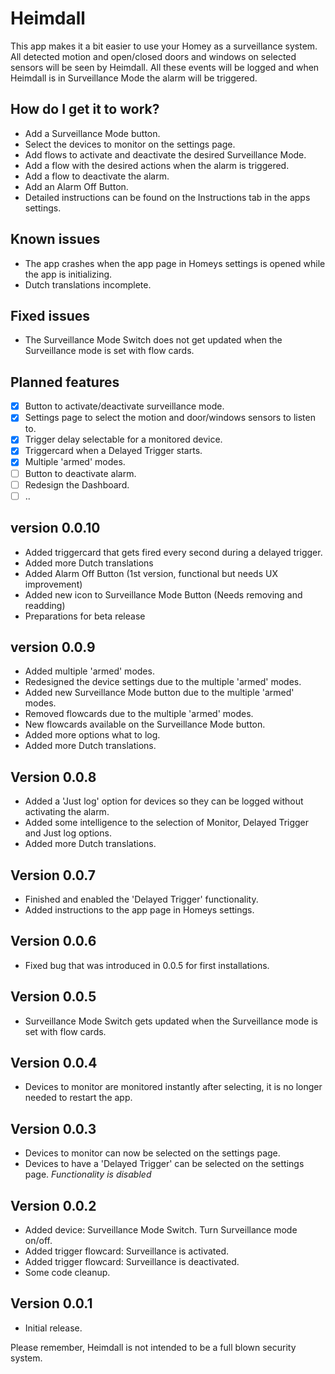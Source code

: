 # Heimdall

This app makes it a bit easier to use your Homey as a surveillance system.
All detected motion and open/closed doors and windows on selected sensors will be seen by Heimdall. All these events will be logged and when Heimdall is in Surveillance Mode the alarm will be triggered.

## How do I get it to work?
* Add a Surveillance Mode button.
* Select the devices to monitor on the settings page. 
* Add flows to activate and deactivate the desired Surveillance Mode.
* Add a flow with the desired actions when the alarm is triggered.
* Add a flow to deactivate the alarm.
* Add an Alarm Off Button.
* Detailed instructions can be found on the Instructions tab in the apps settings.

## Known issues
* The app crashes when the app page in Homeys settings is opened while the app is initializing.
* Dutch translations incomplete.

## Fixed issues
* The Surveillance Mode Switch does not get updated when the Surveillance mode is set with flow cards.

## Planned features
- [X] Button to activate/deactivate surveillance mode.
- [X] Settings page to select the motion and door/windows sensors to listen to.
- [X] Trigger delay selectable for a monitored device.
- [X] Triggercard when a Delayed Trigger starts.
- [X] Multiple 'armed' modes.
- [ ] Button to deactivate alarm.
- [ ] Redesign the Dashboard.
- [ ] ..

## version 0.0.10
* Added triggercard that gets fired every second during a delayed trigger.
* Added more Dutch translations
* Added Alarm Off Button (1st version, functional but needs UX improvement)
* Added new icon to Surveillance Mode Button (Needs removing and readding)
* Preparations for beta release

## version 0.0.9
* Added multiple 'armed' modes.
* Redesigned the device settings due to the multiple 'armed' modes.
* Added new Surveillance Mode button due to the multiple 'armed' modes.
* Removed flowcards due to the multiple 'armed' modes.
* New flowcards available on the Surveillance Mode button.
* Added more options what to log.
* Added more Dutch translations.

## Version 0.0.8
* Added a 'Just log' option for devices so they can be logged without activating the alarm.
* Added some intelligence to the selection of Monitor, Delayed Trigger and Just log options.
* Added more Dutch translations.

## Version 0.0.7
* Finished and enabled the 'Delayed Trigger' functionality.
* Added instructions to the app page in Homeys settings.

## Version 0.0.6
* Fixed bug that was introduced in 0.0.5 for first installations.

## Version 0.0.5
* Surveillance Mode Switch gets updated when the Surveillance mode is set with flow cards.

## Version 0.0.4
* Devices to monitor are monitored instantly after selecting, it is no longer needed to restart the app.

## Version 0.0.3
* Devices to monitor can now be selected on the settings page.
* Devices to have a 'Delayed Trigger' can be selected on the settings page. *Functionality is disabled*

## Version 0.0.2
* Added device: Surveillance Mode Switch. Turn Surveillance mode on/off.
* Added trigger flowcard: Surveillance is activated.
* Added trigger flowcard: Surveillance is deactivated.
* Some code cleanup. 

## Version 0.0.1
* Initial release.

Please remember, Heimdall is not intended to be a full blown security system.
